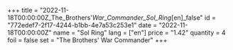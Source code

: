 +++
title = "2022-11-18T00:00:00Z_The_Brothers'_War_Commander_Sol_Ring_[en]_false"
id = "772edef7-2f17-4244-b1bb-4e7a53c253e1"
date = "2022-11-18T00:00:00Z"
name = "Sol Ring"
lang = ["en"]
price = "1.42"
quantity = 4
foil = false
set = "The Brothers' War Commander"
+++
